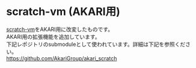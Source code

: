 # scratch-vm (AKARI用)

[scratch-vm](https://github.com/scratchfoundation/scratch-vm)をAKARI用に改変したものです。  
AKARI用の拡張機能を追加しています。  
下記レポジトリのsubmoduleとして使われています。詳細は下記を参照ください。  
https://github.com/AkariGroup/akari_scratch
